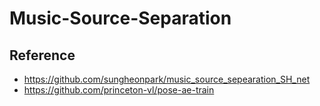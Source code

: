 # Music-Source-Separation

## Reference 
 - https://github.com/sungheonpark/music_source_sepearation_SH_net
 - https://github.com/princeton-vl/pose-ae-train